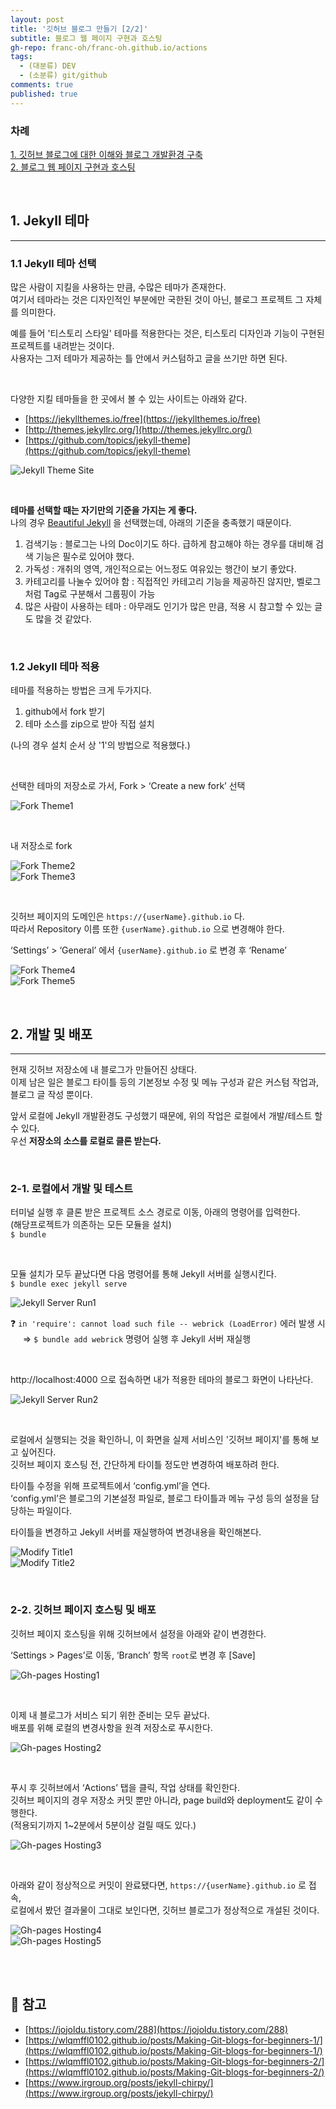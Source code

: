```yaml
---
layout: post
title: '깃허브 블로그 만들기 [2/2]'
subtitle: 블로그 웹 페이지 구현과 호스팅
gh-repo: franc-oh/franc-oh.github.io/actions
tags:
  - (대분류) DEV
  - (소분류) git/github
comments: true
published: true
---
```


### 차례

[1. 깃허브 블로그에 대한 이해와 블로그 개발환경 구축](/2022-11-14-make-github-blog-1)  
[2. 블로그 웹 페이지 구현과 호스팅](/2022-11-16-make-github-blog-2)

<br/>

## 1. Jekyll 테마

- - -

### 1.1 Jekyll 테마 선택

많은 사람이 지킬을 사용하는 만큼, 수많은 테마가 존재한다.  
여기서 테마라는 것은 디자인적인 부분에만 국한된 것이 아닌, 블로그 프로젝트 그 자체를 의미한다.

예를 들어 '티스토리 스타일' 테마를 적용한다는 것은, 티스토리 디자인과 기능이 구현된 프로젝트를 내려받는 것이다.   
사용자는 그저 테마가 제공하는 틀 안에서 커스텀하고 글을 쓰기만 하면 된다.

<br/>

다양한 지킬 테마들을 한 곳에서 볼 수 있는 사이트는 아래와 같다.

- [https://jekyllthemes.io/free](https://jekyllthemes.io/free)
- [http://themes.jekyllrc.org/](http://themes.jekyllrc.org/)
- [https://github.com/topics/jekyll-theme](https://github.com/topics/jekyll-theme)

![Jekyll Theme Site](https://drive.google.com/uc?export=view&id=1NHpAHx3nIKKoppcW46_3MN9kJKtn83vx)

<br/>

**테마를 선택할 때는 자기만의 기준을 가지는 게 좋다.**  
나의 경우 [Beautiful Jekyll](https://github.com/daattali/beautiful-jekyll) 을 선택했는데, 아래의 기준을 충족했기 때문이다.  

1. 검색기능 : 블로그는 나의 Doc이기도 하다. 급하게 참고해야 하는 경우를 대비해 검색 기능은 필수로 있어야 했다.
2. 가독성 : 개취의 영역, 개인적으로는 어느정도 여유있는 행간이 보기 좋았다.
3. 카테고리를 나눌수 있어야 함 : 직접적인 카테고리 기능을 제공하진 않지만, 벨로그 처럼 Tag로 구분해서 그룹핑이 가능
4. 많은 사람이 사용하는 테마 : 아무래도 인기가 많은 만큼, 적용 시 참고할 수 있는 글도 많을 것 같았다.

<br/>

### 1.2 Jekyll 테마 적용

테마를 적용하는 방법은 크게 두가지다.

1. github에서 fork 받기
2. 테마 소스를 zip으로 받아 직접 설치

(나의 경우 설치 순서 상 '1'의 방법으로 적용했다.)

<br/>

선택한 테마의 저장소로 가서, Fork > ‘Create a new fork’ 선택

![Fork Theme1](https://drive.google.com/uc?export=view&id=1MjArPVZN6UIzMfEDdBxOyA48V8Dxcpbt)

<br/>

내 저장소로 fork

![Fork Theme2](https://drive.google.com/uc?export=view&id=1jUY-O9d43ra29-gBCMsEF9CKJhhmiPLe)  
![Fork Theme3](https://drive.google.com/uc?export=view&id=1z-PUECA19Q7RSmypsZWZLX2sHvmt4O3n)

<br/>

깃허브 페이지의 도메인은 `https://{userName}.github.io` 다.  
따라서 Repository 이름 또한 `{userName}.github.io` 으로 변경해야 한다.


‘Settings’ > ‘General’ 에서 `{userName}.github.io` 로 변경 후 ‘Rename’

![Fork Theme4](https://drive.google.com/uc?export=view&id=1iAaEuHreGjeMPWnp7rboT8C1WRoZ_d-x)  
![Fork Theme5](https://drive.google.com/uc?export=view&id=1akRhND9Eb2UXH6kSYDOMKCG3dGy66Z2M)

<br/>

## 2. 개발 및 배포

- - -

현재 깃허브 저장소에 내 블로그가 만들어진 상태다.  
이제 남은 일은 블로그 타이틀 등의 기본정보 수정 및 메뉴 구성과 같은 커스텀 작업과, 블로그 글 작성 뿐이다.

앞서 로컬에 Jekyll 개발환경도 구성했기 때문에, 위의 작업은 로컬에서 개발/테스트 할 수 있다.  
우선 **저장소의 소스를 로컬로 클론 받는다.**

<br/>

### 2-1. 로컬에서 개발 및 테스트

터미널 실행 후 클론 받은 프로젝트 소스 경로로 이동, 아래의 명령어를 입력한다.  
(해당프로젝트가 의존하는 모든 모듈을 설치)  
`$ bundle`

<br/>

모듈 설치가 모두 끝났다면 다음 명령어를 통해 Jekyll 서버를 실행시킨다.  
`$ bundle exec jekyll serve`

![Jekyll Server Run1](https://drive.google.com/uc?export=view&id=1ezZHUX16TvENcHqnXfVQUZ_55LmAX99q)

❓ `in 'require': cannot load such file -- webrick (LoadError)` 에러 발생 시  
&nbsp;&nbsp;&nbsp;&nbsp; ⇒ `$ bundle add webrick` 명령어 실행 후 Jekyll 서버 재실행

<br/>

http://localhost:4000 으로 접속하면 내가 적용한 테마의 블로그 화면이 나타난다.

![Jekyll Server Run2](https://drive.google.com/uc?export=view&id=1wL4WRSccaPPV-ak55u2M8nrb4LMPQm9r)

<br/>

로컬에서 실행되는 것을 확인하니, 이 화면을 실제 서비스인 '깃허브 페이지'를 통해 보고 싶어진다.   
깃허브 페이지 호스팅 전, 간단하게 타이틀 정도만 변경하여 배포하려 한다. 

타이틀 수정을 위해 프로젝트에서 ‘config.yml’을 연다.  
‘config.yml’은 블로그의 기본설정 파일로, 블로그 타이틀과 메뉴 구성 등의 설정을 담당하는 파일이다.  

타이틀을 변경하고 Jekyll 서버를 재실행하여 변경내용을 확인해본다.

![Modify Title1](https://drive.google.com/uc?export=view&id=1SKVTbpuuIMMzQbCHVtNPz8QYtH1ZIOZ1)  
![Modify Title2](https://drive.google.com/uc?export=view&id=1F2zSRQBgbAsWUqbPxOP3qsC7HLQd5orL)

<br/>

### 2-2. 깃허브 페이지 호스팅 및 배포

깃허브 페이지 호스팅을 위해 깃허브에서 설정을 아래와 같이 변경한다.  

‘Settings > Pages’로 이동, ‘Branch’ 항목 `root`로 변경 후 [Save]

![Gh-pages Hosting1](https://drive.google.com/uc?export=view&id=1LKVJhsmlqkDRQUs8fVD4jeYnHHrgrJAA)

<br/>

이제 내 블로그가 서비스 되기 위한 준비는 모두 끝났다.  
배포를 위해 로컬의 변경사항을 원격 저장소로 푸시한다.

![Gh-pages Hosting2](https://drive.google.com/uc?export=view&id=1_RFQuOsMfeLDLsUc42TuQ26rfP6POyru)

<br/>

푸시 후 깃허브에서 ‘Actions’ 탭을 클릭, 작업 상태를 확인한다.  
깃허브 페이지의 경우 저장소 커밋 뿐만 아니라, page build와 deployment도 같이 수행한다.  
(적용되기까지 1~2분에서 5분이상 걸릴 때도 있다.)

![Gh-pages Hosting3](https://drive.google.com/uc?export=view&id=1SOXz6CClDldsaZgOKDtF0e8G02-smbbw)

<br/>

아래와 같이 정상적으로 커밋이 완료됐다면, `https://{userName}.github.io` 로 접속,  
로컬에서 봤던 결과물이 그대로 보인다면, 깃허브 블로그가 정상적으로 개설된 것이다.

![Gh-pages Hosting4](https://drive.google.com/uc?export=view&id=1m_urc2CvvfmjhNUwMu4RndGsy2ICbW_v)  
![Gh-pages Hosting5](https://drive.google.com/uc?export=view&id=1YFGcza_LLiZwsqdRxd1I1mMU2R866ptX)

<br/>
<br/>

## 🔎 참고
- [https://jojoldu.tistory.com/288](https://jojoldu.tistory.com/288)
- [https://wlqmffl0102.github.io/posts/Making-Git-blogs-for-beginners-1/](https://wlqmffl0102.github.io/posts/Making-Git-blogs-for-beginners-1/)
- [https://wlqmffl0102.github.io/posts/Making-Git-blogs-for-beginners-2/](https://wlqmffl0102.github.io/posts/Making-Git-blogs-for-beginners-2/)
- [https://www.irgroup.org/posts/jekyll-chirpy/](https://www.irgroup.org/posts/jekyll-chirpy/)